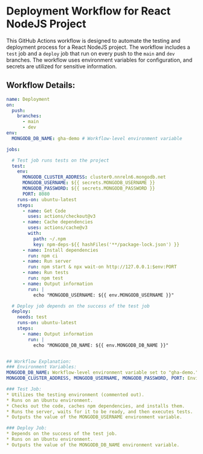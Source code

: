 # Deployment Workflow for React NodeJS Project

This GitHub Actions workflow is designed to automate the testing and deployment process for a React NodeJS project. The workflow includes a `test` job and a `deploy` job that run on every push to the `main` and `dev` branches. The workflow uses environment variables for configuration, and secrets are utilized for sensitive information.

## Workflow Details:

```yaml
name: Deployment
on:
  push:
    branches:
      - main
      - dev
env:
  MONGODB_DB_NAME: gha-demo # Workflow-level environment variable

jobs:

  # Test job runs tests on the project
  test:
    env:
      MONGODB_CLUSTER_ADDRESS: cluster0.nnreln6.mongodb.net
      MONGODB_USERNAME: ${{ secrets.MONGODB_USERNAME }} 
      MONGODB_PASSWORD: ${{ secrets.MONGODB_PASSWORD }}
      PORT: 8080
    runs-on: ubuntu-latest
    steps:
      - name: Get Code
        uses: actions/checkout@v3
      - name: Cache dependencies
        uses: actions/cache@v3
        with:
          path: ~/.npm
          key: npm-deps-${{ hashFiles('**/package-lock.json') }}
      - name: Install dependencies
        run: npm ci
      - name: Run server
        run: npm start & npx wait-on http://127.0.0.1:$env:PORT
      - name: Run tests
        run: npm test
      - name: Output information
        run: |
          echo "MONGODB_USERNAME: ${{ env.MONGODB_USERNAME }}"

  # Deploy job depends on the success of the test job
  deploy:
    needs: test
    runs-on: ubuntu-latest
    steps:
      - name: Output information
        run: |
          echo "MONGODB_DB_NAME: ${{ env.MONGODB_DB_NAME }}"


## Workflow Explanation:
### Environment Variables:
MONGODB_DB_NAME: Workflow-level environment variable set to "gha-demo."
MONGODB_CLUSTER_ADDRESS, MONGODB_USERNAME, MONGODB_PASSWORD, PORT: Environment variables for the test job, allowing dynamic configuration. Secrets are used for sensitive information.

### Test Job:
* Utilizes the testing environment (commented out).
* Runs on an Ubuntu environment.
* Checks out the code, caches npm dependencies, and installs them.
* Runs the server, waits for it to be ready, and then executes tests.
* Outputs the value of the MONGODB_USERNAME environment variable.

### Deploy Job:
* Depends on the success of the test job.
* Runs on an Ubuntu environment.
* Outputs the value of the MONGODB_DB_NAME environment variable.

